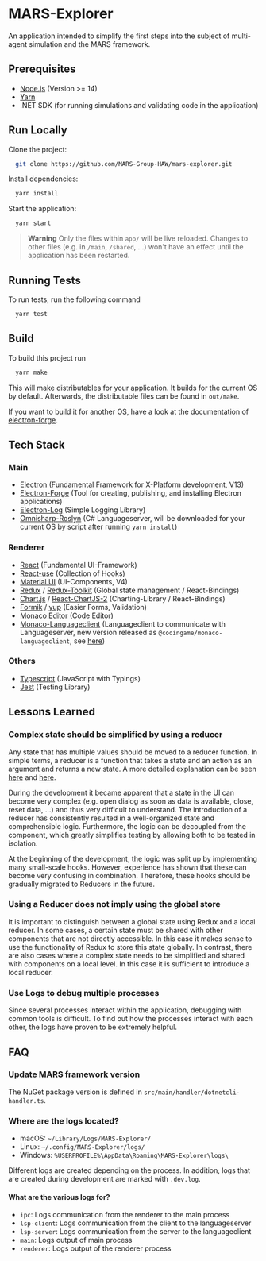 
# MARS-Explorer

An application intended to simplify the first steps into the subject of multi-agent simulation and the MARS framework.


## Prerequisites

- [Node.js](https://nodejs.org/en/) (Version >= 14)
- [Yarn](https://classic.yarnpkg.com/lang/en/docs/install/#mac-stable)
- .NET SDK (for running simulations and validating code in the application)

## Run Locally

Clone the project:

```bash
  git clone https://github.com/MARS-Group-HAW/mars-explorer.git
```

Install dependencies:

```bash
  yarn install
```

Start the application:

```bash
  yarn start
```

> **Warning**
> Only the files within `app/` will be live reloaded. 
> Changes to other files (e.g. in `/main`, `/shared`, ...) won't have an effect until the application has been restarted.


## Running Tests

To run tests, run the following command

```bash
  yarn test
```

## Build

To build this project run

```bash
  yarn make
```

This will make distributables for your application.
It builds for the current OS by default.
Afterwards, the distributable files can be found in `out/make`.

If you want to build it for another OS, have a look at the documentation of [electron-forge](https://www.electronforge.io/config/makers).


## Tech Stack

### Main

- [Electron](https://www.electronjs.org/) (Fundamental Framework for X-Platform development, V13)
- [Electron-Forge](https://www.electronforge.io/) (Tool for creating, publishing, and installing Electron applications)
- [Electron-Log](https://www.npmjs.com/package/electron-log) (Simple Logging Library)
- [Omnisharp-Roslyn](https://github.com/OmniSharp/omnisharp-roslyn) (C# Languageserver, will be downloaded for your current OS by script after running `yarn install`)

### Renderer

- [React](https://reactjs.org/) (Fundamental UI-Framework)
- [React-use](https://github.com/streamich/react-use) (Collection of Hooks)
- [Material UI](https://v4.mui.com/) (UI-Components, V4)
- [Redux](https://redux.js.org/) / [Redux-Toolkit](https://redux-toolkit.js.org/) (Global state management / React-Bindings)
- [Chart.js](https://www.chartjs.org/) / [React-ChartJS-2](https://github.com/reactchartjs/react-chartjs-2) (Charting-Library / React-Bindings)
- [Formik](https://formik.org/) / [yup](https://github.com/jquense/yup) (Easier Forms, Validation)
- [Monaco Editor](https://microsoft.github.io/monaco-editor/) (Code Editor)
- [Monaco-Languageclient](https://github.com/TypeFox/monaco-languageclient) (Languageclient to communicate with Languageserver, new version released as `@codingame/monaco-languageclient`, see [here](https://github.com/TypeFox/monaco-languageclient/issues/295#issuecomment-940756215))

### Others
- [Typescript](https://www.typescriptlang.org/) (JavaScript with Typings)
- [Jest](https://jestjs.io/) (Testing Library)

## Lessons Learned

### Complex state should be simplified by using a reducer

Any state that has multiple values should be moved to a reducer function.
In simple terms, a reducer is a function that takes a state and an action as an argument and returns a new state.
A more detailed explanation can be seen [here](https://www.robinwieruch.de/javascript-reducer/) and [here](https://reactjs.org/docs/hooks-reference.html#usereducer).

During the development it became apparent that a state in the UI can become very complex (e.g. open dialog as soon as data is available, close, reset data, ...) and thus very difficult to understand.
The introduction of a reducer has consistently resulted in a well-organized state and comprehensible logic.
Furthermore, the logic can be decoupled from the component, which greatly simplifies testing by allowing both to be tested in isolation.

At the beginning of the development, the logic was split up by implementing many small-scale hooks.
However, experience has shown that these can become very confusing in combination.
Therefore, these hooks should be gradually migrated to Reducers in the future.


### Using a Reducer does not imply using the global store

It is important to distinguish between a global state using Redux and a local reducer.
In some cases, a certain state must be shared with other components that are not directly accessible.
In this case it makes sense to use the functionality of Redux to store this state globally.
In contrast, there are also cases where a complex state needs to be simplified and shared with components on a local level.
In this case it is sufficient to introduce a local reducer.


### Use Logs to debug multiple processes
Since several processes interact within the application, debugging with common tools is difficult.
To find out how the processes interact with each other, the logs have proven to be extremely helpful.


## FAQ

### Update MARS framework version

The NuGet package version is defined in `src/main/handler/dotnetcli-handler.ts`.

### Where are the logs located?

- macOS: `~/Library/Logs/MARS-Explorer/`
- Linux: `~/.config/MARS-Explorer/logs/`
- Windows: `%USERPROFILE%\AppData\Roaming\MARS-Explorer\logs\`

Different logs are created depending on the process. 
In addition, logs that are created during development are marked with `.dev.log`.

#### What are the various logs for?

- `ipc`: Logs communication from the renderer to the main process
- `lsp-client`: Logs communication from the client to the languageserver
- `lsp-server`: Logs communication from the server to the languageclient
- `main`: Logs output of main process
- `renderer`: Logs output of the renderer process
